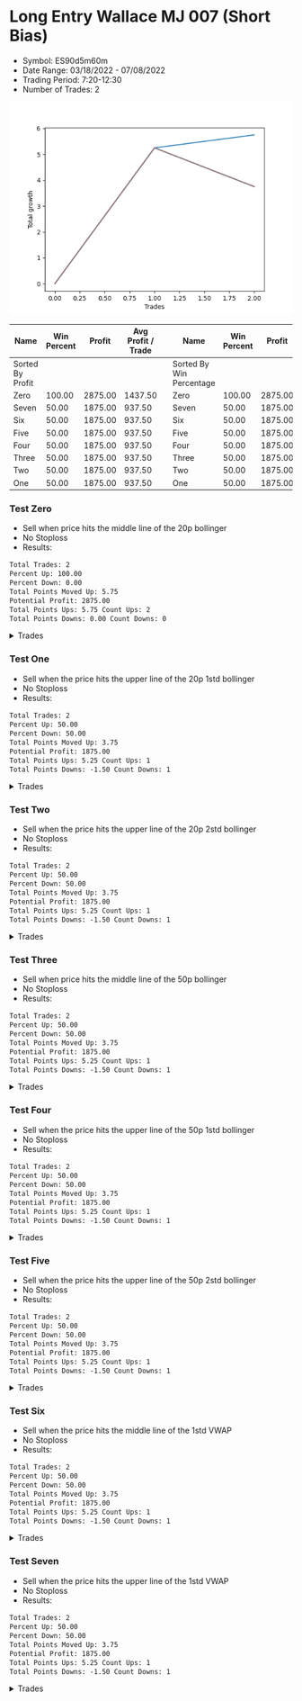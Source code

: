 # Long Entry Wallace MJ 007 (Short Bias)
- Symbol: ES90d5m60m
- Date Range: 03/18/2022 - 07/08/2022
- Trading Period: 7:20-12:30
- Number of Trades: 2

![Plot](LongEntryWallaceMJ007ES90d5m60m(ShortBias).png)

| Name | Win Percent | Profit | Avg Profit / Trade |     | Name | Win Percent | Profit | Avg Profit / Trade |
| ---- | ----------- | ------ | ------------------ | --- | ---- | ----------- | ------ | ------------------ |
| Sorted By <br> Profit | | | | | Sorted By <br> Win Percentage ||||
| Zero | 100.00 | 2875.00 | 1437.50 |     | Zero | 100.00 | 2875.00 | 1437.50 |
| Seven | 50.00 | 1875.00 | 937.50 |     | Seven | 50.00 | 1875.00 | 937.50 |
| Six | 50.00 | 1875.00 | 937.50 |     | Six | 50.00 | 1875.00 | 937.50 |
| Five | 50.00 | 1875.00 | 937.50 |     | Five | 50.00 | 1875.00 | 937.50 |
| Four | 50.00 | 1875.00 | 937.50 |     | Four | 50.00 | 1875.00 | 937.50 |
| Three | 50.00 | 1875.00 | 937.50 |     | Three | 50.00 | 1875.00 | 937.50 |
| Two | 50.00 | 1875.00 | 937.50 |     | Two | 50.00 | 1875.00 | 937.50 |
| One | 50.00 | 1875.00 | 937.50 |     | One | 50.00 | 1875.00 | 937.50 |

### Test Zero
* Sell when price hits the middle line of the 20p bollinger
* No Stoploss
* Results:
```
Total Trades: 2
Percent Up: 100.00
Percent Down: 0.00
Total Points Moved Up: 5.75
Potential Profit: 2875.00
Total Points Ups: 5.75 Count Ups: 2
Total Points Downs: 0.00 Count Downs: 0
```

<details><summary>Trades</summary>

<code>In: 2022-03-30 12:30:00		Out: 2022-03-30 12:46:00		Total Position Time: 16:00		Total Move Up: 5.25		Total to Date: 5.25</code> <br />
<code>In: 2022-03-31 09:40:00		Out: 2022-03-31 10:31:05		Total Position Time: 51:05		Total Move Up: 0.50		Total to Date: 5.75</code> <br />


</details>

### Test One
* Sell when the price hits the upper line of the 20p 1std bollinger
* No Stoploss
* Results:
```
Total Trades: 2
Percent Up: 50.00
Percent Down: 50.00
Total Points Moved Up: 3.75
Potential Profit: 1875.00
Total Points Ups: 5.25 Count Ups: 1
Total Points Downs: -1.50 Count Downs: 1
```

<details><summary>Trades</summary>

<code>In: 2022-03-30 12:30:00		Out: 2022-03-30 12:46:00		Total Position Time: 16:00		Total Move Up: 5.25		Total to Date: 5.25</code> <br />
<code>In: 2022-03-31 09:40:00		Out: 2022-03-31 10:40:55		Total Position Time: 60:55		Total Move Up: -1.50		Total to Date: 3.75</code> <br />


</details>

### Test Two
* Sell when the price hits the upper line of the 20p 2std bollinger
* No Stoploss
* Results:
```
Total Trades: 2
Percent Up: 50.00
Percent Down: 50.00
Total Points Moved Up: 3.75
Potential Profit: 1875.00
Total Points Ups: 5.25 Count Ups: 1
Total Points Downs: -1.50 Count Downs: 1
```

<details><summary>Trades</summary>

<code>In: 2022-03-30 12:30:00		Out: 2022-03-30 12:46:00		Total Position Time: 16:00		Total Move Up: 5.25		Total to Date: 5.25</code> <br />
<code>In: 2022-03-31 09:40:00		Out: 2022-03-31 10:40:55		Total Position Time: 60:55		Total Move Up: -1.50		Total to Date: 3.75</code> <br />


</details>

### Test Three
* Sell when price hits the middle line of the 50p bollinger
* No Stoploss
* Results:
```
Total Trades: 2
Percent Up: 50.00
Percent Down: 50.00
Total Points Moved Up: 3.75
Potential Profit: 1875.00
Total Points Ups: 5.25 Count Ups: 1
Total Points Downs: -1.50 Count Downs: 1
```

<details><summary>Trades</summary>

<code>In: 2022-03-30 12:30:00		Out: 2022-03-30 12:46:00		Total Position Time: 16:00		Total Move Up: 5.25		Total to Date: 5.25</code> <br />
<code>In: 2022-03-31 09:40:00		Out: 2022-03-31 10:40:55		Total Position Time: 60:55		Total Move Up: -1.50		Total to Date: 3.75</code> <br />


</details>

### Test Four
* Sell when the price hits the upper line of the 50p 1std bollinger
* No Stoploss
* Results:
```
Total Trades: 2
Percent Up: 50.00
Percent Down: 50.00
Total Points Moved Up: 3.75
Potential Profit: 1875.00
Total Points Ups: 5.25 Count Ups: 1
Total Points Downs: -1.50 Count Downs: 1
```

<details><summary>Trades</summary>

<code>In: 2022-03-30 12:30:00		Out: 2022-03-30 12:46:00		Total Position Time: 16:00		Total Move Up: 5.25		Total to Date: 5.25</code> <br />
<code>In: 2022-03-31 09:40:00		Out: 2022-03-31 10:40:55		Total Position Time: 60:55		Total Move Up: -1.50		Total to Date: 3.75</code> <br />


</details>

### Test Five
* Sell when the price hits the upper line of the 50p 2std bollinger
* No Stoploss
* Results:
```
Total Trades: 2
Percent Up: 50.00
Percent Down: 50.00
Total Points Moved Up: 3.75
Potential Profit: 1875.00
Total Points Ups: 5.25 Count Ups: 1
Total Points Downs: -1.50 Count Downs: 1
```

<details><summary>Trades</summary>

<code>In: 2022-03-30 12:30:00		Out: 2022-03-30 12:46:00		Total Position Time: 16:00		Total Move Up: 5.25		Total to Date: 5.25</code> <br />
<code>In: 2022-03-31 09:40:00		Out: 2022-03-31 10:40:55		Total Position Time: 60:55		Total Move Up: -1.50		Total to Date: 3.75</code> <br />


</details>

### Test Six
* Sell when the price hits the middle line of the 1std VWAP
* No Stoploss
* Results:
```
Total Trades: 2
Percent Up: 50.00
Percent Down: 50.00
Total Points Moved Up: 3.75
Potential Profit: 1875.00
Total Points Ups: 5.25 Count Ups: 1
Total Points Downs: -1.50 Count Downs: 1
```

<details><summary>Trades</summary>

<code>In: 2022-03-30 12:30:00		Out: 2022-03-30 12:46:00		Total Position Time: 16:00		Total Move Up: 5.25		Total to Date: 5.25</code> <br />
<code>In: 2022-03-31 09:40:00		Out: 2022-03-31 10:40:55		Total Position Time: 60:55		Total Move Up: -1.50		Total to Date: 3.75</code> <br />


</details>

### Test Seven
* Sell when the price hits the upper line of the 1std VWAP
* No Stoploss
* Results:
```
Total Trades: 2
Percent Up: 50.00
Percent Down: 50.00
Total Points Moved Up: 3.75
Potential Profit: 1875.00
Total Points Ups: 5.25 Count Ups: 1
Total Points Downs: -1.50 Count Downs: 1
```

<details><summary>Trades</summary>

<code>In: 2022-03-30 12:30:00		Out: 2022-03-30 12:46:00		Total Position Time: 16:00		Total Move Up: 5.25		Total to Date: 5.25</code> <br />
<code>In: 2022-03-31 09:40:00		Out: 2022-03-31 10:40:55		Total Position Time: 60:55		Total Move Up: -1.50		Total to Date: 3.75</code> <br />


</details>